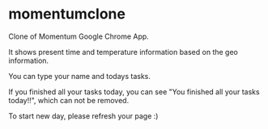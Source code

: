 # momentumclone

Clone of Momentum Google Chrome App.

It shows present time and temperature information based on the geo information.

You can type your name and todays tasks.

If you finished all your tasks today, you can see "You finished all your tasks today!!", which can not be removed.

To start new day, please refresh your page :)
